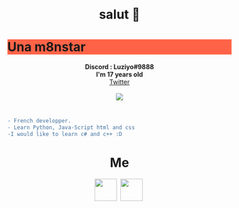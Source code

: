 <h1 align="center">salut 👋</h1>

<h1 style="background-color:rgb(255, 99, 71);">Una m8nstar</h1>

<p align="center">
	<b>Discord : Luziyo#9888</b><br>
  <b> I'm 17 years old </b><br>
	<a href="https://twitter.com/Luziyo1">Twitter</a> 
	<br><br>
	<img src="https://c.tenor.com/Tn2H7Xp7ipgAAAAC/tha-supreme.gif" />
</p>

#
```diff
- French developper.
- Learn Python, Java-Script html and css 
-I would like to learn c# and c++ :D
```
#
<h1 align="center">Me</h1>

<p align="center"> 
  <code><img height="50" src="https://blob.cede.ch/catalog/16994000/16994077_1_92.jpg"></code>&nbsp;
  <code><img height="50" src="https://pbs.twimg.com/media/FCEPEvhWYAMvNWg.jpg"></code>&nbsp; 
</p>

